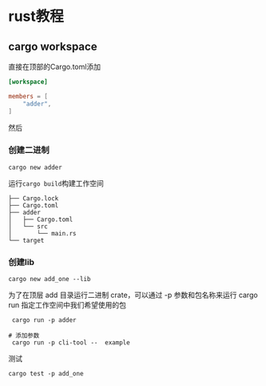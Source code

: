 # rust教程

## cargo workspace
直接在顶部的Cargo.toml添加
```toml
[workspace]

members = [
    "adder",
]


```

然后

### 创建二进制

```shell
cargo new adder
```
运行`cargo build`构建工作空间
```text
├── Cargo.lock
├── Cargo.toml
├── adder
│   ├── Cargo.toml
│   └── src
│       └── main.rs
└── target

```
### 创建lib
```shell
cargo new add_one --lib
```

为了在顶层 add 目录运行二进制 crate，可以通过 -p 参数和包名称来运行 cargo run 指定工作空间中我们希望使用的包
```shell
 cargo run -p adder
 
# 添加参数
 cargo run -p cli-tool --  example

```

测试
```shell
cargo test -p add_one
```